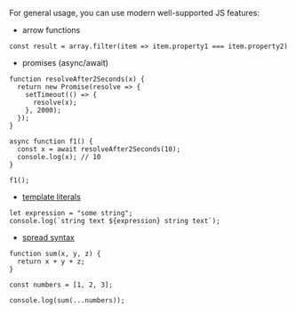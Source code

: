 For general usage, you can use modern well-supported JS features:
- arrow functions

```
const result = array.filter(item => item.property1 === item.property2)
```
- promises (async/await)

```
function resolveAfter2Seconds(x) {
  return new Promise(resolve => {
    setTimeout(() => {
      resolve(x);
    }, 2000);
  });
}

async function f1() {
  const x = await resolveAfter2Seconds(10);
  console.log(x); // 10
}

f1();
```

- [template literals](https://developer.mozilla.org/en-US/docs/Web/JavaScript/Reference/Template_literals)

```
let expression = "some string";
console.log(`string text ${expression} string text`);
```
- [spread syntax](https://developer.mozilla.org/en-US/docs/Web/JavaScript/Reference/Operators/Spread_syntax)


```
function sum(x, y, z) {
  return x + y + z;
}

const numbers = [1, 2, 3];

console.log(sum(...numbers));
```

